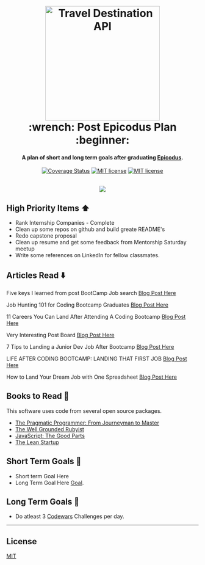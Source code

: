 
<h1 align="center">
  <br>
  <a href="http://guides.rubyonrails.org/"><img src="http://www.tia-a3.com/upload/container/102/slideimg_idea_d.jpg" alt="Travel Destination API" width="300"></a>
  <br>
  :wrench: Post Epicodus Plan :beginner:
  <br>
</h1>

<h4 align="center">A plan of short and long term goals after graduating  <a href="https://www.epicodus.com/" target="_blank">Epicodus</a>.</h4>

<div align="center">

  [![Coverage Status](https://img.shields.io/badge/Resumes%20Sent-1-yellow.svg)](https://https://github.com/DanDanilyuk)
  [![MIT license](http://img.shields.io/badge/license-MIT-brightgreen.svg)](http://opensource.org/licenses/MIT)
  [![MIT license](https://img.shields.io/badge/Currently%20Working%20On-Internship-blue.svg)](http://opensource.org/licenses/MIT)
</div>
<br>
<div align="center">
  <img align="center" src="https://thumbs.gfycat.com/AdoredSpitefulHippopotamus-max-14mb.gif">
</div>

## High Priority Items :arrow_up:

* Rank Internship Companies - Complete
* Clean up some repos on github and build greate README's
* Redo capstone proposal
* Clean up resume and get some feedback from Mentorship Saturday meetup
* Write some references on LinkedIn for fellow classmates.

## Articles Read :arrow_down:

Five keys I learned from post BootCamp Job search [Blog Post Here](https://medium.freecodecamp.org/5-key-learnings-from-the-post-bootcamp-job-search-9a07468d2331)

Job Hunting 101 for Coding Bootcamp Graduates [Blog Post Here](https://www.getboost.io/posts/job-hunting-101-for-coding-bootcamp-graduates)

11 Careers You Can Land After Attending A Coding Bootcamp [Blog Post Here](https://www.forbes.com/sites/laurencebradford/2016/10/28/11-careers-you-can-land-after-attending-a-coding-bootcamp/#c3df7564a383)

Very Interesting Post Board [Blog Post Here](https://news.ycombinator.com/item?id=13006555)

7 Tips to Landing a Junior Dev Job After Bootcamp [Blog Post Here](https://www.reax.io/blog/2016/08/30/7-tips-to-landing-a-junior-dev-job-after-bootcamp/)

LIFE AFTER CODING BOOTCAMP: LANDING THAT FIRST JOB [Blog Post Here](https://nextdoordev.com/2017/09/19/life-after-coding-bootcamp-landing-that-first-job/)

How to Land Your Dream Job with One Spreadsheet [Blog Post Here](https://zapier.com/blog/supercharge-your-job-hunt/)

## Books to Read :beginner:

This software uses code from several open source packages.

- [The Pragmatic Programmer: From Journeyman to Master](https://www.amazon.com/dp/020161622X/?tag=codihorr-20)
- [The Well Grounded Rubyist](https://www.amazon.com/Well-Grounded-Rubyist-David-Black/dp/1617291692/ref=sr_1_1?s=books&ie=UTF8&qid=1513366292&sr=1-1&keywords=the+well+grounded+rubyist)
- [JavaScript: The Good Parts](https://www.amazon.com/JavaScript-Good-Parts-Douglas-Crockford/dp/0596517742/ref=sr_1_1?ie=UTF8&qid=1513366405&sr=8-1&keywords=JavaScript-Good-Parts-Douglas-Crockford)
- [The Lean Startup](https://www.amazon.com/Lean-Startup-Entrepreneurs-Continuous-Innovation/dp/0307887898/ref=sr_1_1?s=books&ie=UTF8&qid=1513366438&sr=1-1&keywords=the+lean+startup)


## Short Term Goals :key:
  * Short term Goal Here
  * Long Term Goal Here [Goal](https://Goal.com).

## Long Term Goals :wrench:
  * Do atleast 3 [Codewars](http://www.codewars.com/dashboard) Challenges per day.

---

## License

[MIT](https://opensource.org/licenses/MIT)
